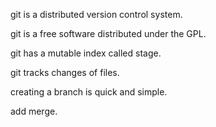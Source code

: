 git is a distributed version control system.

git is a free software distributed under the GPL.

git has a mutable index called stage.

git tracks changes of files.

creating a branch is quick and simple.

add merge.
